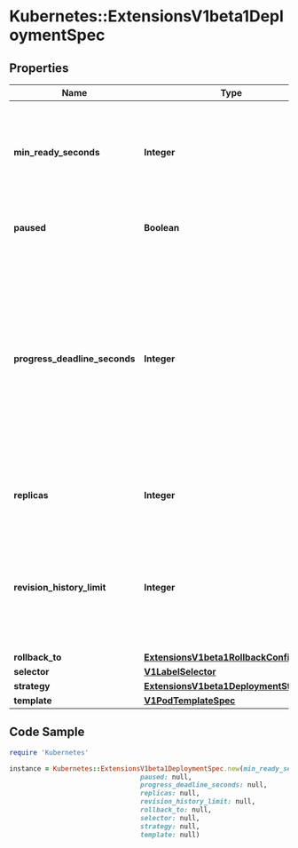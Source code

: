 # Kubernetes::ExtensionsV1beta1DeploymentSpec

## Properties

Name | Type | Description | Notes
------------ | ------------- | ------------- | -------------
**min_ready_seconds** | **Integer** | Minimum number of seconds for which a newly created pod should be ready without any of its container crashing, for it to be considered available. Defaults to 0 (pod will be considered available as soon as it is ready) | [optional] 
**paused** | **Boolean** | Indicates that the deployment is paused and will not be processed by the deployment controller. | [optional] 
**progress_deadline_seconds** | **Integer** | The maximum time in seconds for a deployment to make progress before it is considered to be failed. The deployment controller will continue to process failed deployments and a condition with a ProgressDeadlineExceeded reason will be surfaced in the deployment status. Note that progress will not be estimated during the time a deployment is paused. This is set to the max value of int32 (i.e. 2147483647) by default, which means \&quot;no deadline\&quot;. | [optional] 
**replicas** | **Integer** | Number of desired pods. This is a pointer to distinguish between explicit zero and not specified. Defaults to 1. | [optional] 
**revision_history_limit** | **Integer** | The number of old ReplicaSets to retain to allow rollback. This is a pointer to distinguish between explicit zero and not specified. This is set to the max value of int32 (i.e. 2147483647) by default, which means \&quot;retaining all old RelicaSets\&quot;. | [optional] 
**rollback_to** | [**ExtensionsV1beta1RollbackConfig**](ExtensionsV1beta1RollbackConfig.md) |  | [optional] 
**selector** | [**V1LabelSelector**](V1LabelSelector.md) |  | [optional] 
**strategy** | [**ExtensionsV1beta1DeploymentStrategy**](ExtensionsV1beta1DeploymentStrategy.md) |  | [optional] 
**template** | [**V1PodTemplateSpec**](V1PodTemplateSpec.md) |  | 

## Code Sample

```ruby
require 'Kubernetes'

instance = Kubernetes::ExtensionsV1beta1DeploymentSpec.new(min_ready_seconds: null,
                                 paused: null,
                                 progress_deadline_seconds: null,
                                 replicas: null,
                                 revision_history_limit: null,
                                 rollback_to: null,
                                 selector: null,
                                 strategy: null,
                                 template: null)
```


